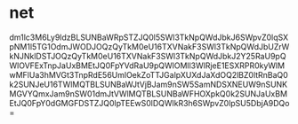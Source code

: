 # net
dm1lc3M6Ly9ldzBLSUNBaWRpSTZJQ0l5SWl3TkNpQWdJbkJ6SWpvZ0lqSXpNM1l5TG1OdmJWODJOQzQyTkM0eU16TXVNakF3SWl3TkNpQWdJbUZrWkNJNklDSTJOQzQyTkM0eU16TXVNakF3SWl3TkNpQWdJbkJ2Y25RaU9pQWlOVFExTnpJaUxBMEtJQ0FpYVdRaU9pQWlOMll3WlRjeE1ESXRPR0kyWlMwMFlUa3hMVGt3TnpRdE56UmlOekZoTTJGalpXUXdJaXdOQ2lBZ0ltRnBaQ0k2SUNJeU16TWlMQTBLSUNBaWJtVjBJam9nSW5SamNDSXNEUW9nSUNKMGVYQmxJam9nSW01dmJtVWlMQTBLSUNBaWFHOXpkQ0k2SUNJaUxBMEtJQ0FpY0dGMGFDSTZJQ0lpTEEwS0lDQWlkR3h6SWpvZ0lpSU5DbjA9DQo=
                
